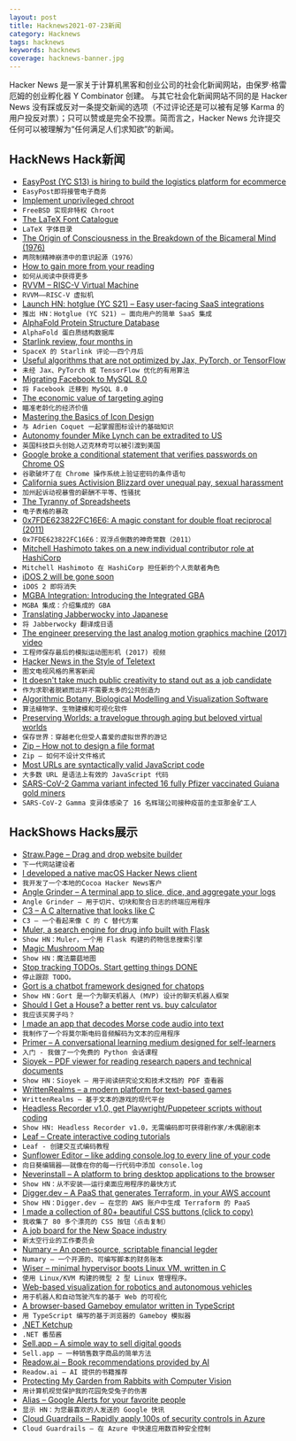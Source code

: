 ```yaml
---
layout: post
title: Hacknews2021-07-23新闻
category: Hacknews
tags: hacknews
keywords: hacknews
coverage: hacknews-banner.jpg
---
```


Hacker News 是一家关于计算机黑客和创业公司的社会化新闻网站，由保罗·格雷厄姆的创业孵化器 Y Combinator 创建。
与其它社会化新闻网站不同的是 Hacker News 没有踩或反对一条提交新闻的选项（不过评论还是可以被有足够 Karma 的用户投反对票）；只可以赞或是完全不投票。简而言之，Hacker News 允许提交任何可以被理解为“任何满足人们求知欲”的新闻。

## HackNews Hack新闻


- [EasyPost (YC S13) is hiring to build the logistics platform for ecommerce](https://www.easypost.com/careers)
- `EasyPost即将接管电子商务`
- [Implement unprivileged chroot](https://cgit.freebsd.org/src/commit/?id=a40cf4175c90142442d0c6515f6c83956336699b)
- `FreeBSD 实现非特权 Chroot`
- [The LaTeX Font Catalogue](https://tug.org/FontCatalogue/)
- `LaTeX 字体目录`
- [The Origin of Consciousness in the Breakdown of the Bicameral Mind (1976)](https://en.wikipedia.org/wiki/The_Origin_of_Consciousness_in_the_Breakdown_of_the_Bicameral_Mind)
- `两院制精神崩溃中的意识起源（1976）`
- [How to gain more from your reading](https://psyche.co/guides/how-to-gain-more-from-reading-by-taking-it-all-in-more-slowly)
- `如何从阅读中获得更多`
- [RVVM – RISC-V Virtual Machine](https://github.com/lekkit/rvvm)
- `RVVM——RISC-V 虚拟机`
- [Launch HN: hotglue (YC S21) – Easy user-facing SaaS integrations](item?id=27918900)
- `推出 HN：Hotglue (YC S21) – 面向用户的简单 SaaS 集成`
- [AlphaFold Protein Structure Database](https://alphafold.ebi.ac.uk/)
- `AlphaFold 蛋白质结构数据库`
- [Starlink review, four months in](https://www.jeffgeerling.com/blog/2021/spacexs-starlink-review-four-months)
- `SpaceX 的 Starlink 评论——四个月后`
- [Useful algorithms that are not optimized by Jax, PyTorch, or TensorFlow](https://www.stochasticlifestyle.com/useful-algorithms-that-are-not-optimized-by-jax-pytorch-or-tensorflow/)
- `未经 Jax、PyTorch 或 TensorFlow 优化的有用算法`
- [Migrating Facebook to MySQL 8.0](https://engineering.fb.com/2021/07/22/data-infrastructure/mysql/)
- `将 Facebook 迁移到 MySQL 8.0`
- [The economic value of targeting aging](https://www.nature.com/articles/s43587-021-00080-0)
- `瞄准老龄化的经济价值`
- [Mastering the Basics of Icon Design](https://blog.thenounproject.com/mastering-the-basics-of-icon-design-with-adrien-coquet-9c3802093e30)
- `与 Adrien Coquet 一起掌握图标设计的基础知识`
- [Autonomy founder Mike Lynch can be extradited to US](https://www.bbc.com/news/business-57933718)
- `英国科技巨头创始人迈克林奇可以被引渡到美国`
- [Google broke a conditional statement that verifies passwords on Chrome OS](https://arstechnica.com/gadgets/2021/07/google-pushed-a-one-character-typo-to-production-bricking-chrome-os-devices/)
- `谷歌破坏了在 Chrome 操作系统上验证密码的条件语句`
- [California sues Activision Blizzard over unequal pay, sexual harassment](https://www.npr.org/2021/07/22/1019293032/activision-blizzard-lawsuit-unequal-pay-sexual-harassment-video-games)
- `加州起诉动视暴雪的薪酬不平等、性骚扰`
- [The Tyranny of Spreadsheets](https://timharford.com/2021/07/the-tyranny-of-spreadsheets/)
- `电子表格的暴政`
- [0x7FDE623822FC16E6: A magic constant for double float reciprocal (2011)](http://pvk.ca/Blog/LowLevel/software-reciprocal.html)
- `0x7FDE623822FC16E6：双浮点倒数的神奇常数（2011）`
- [Mitchell Hashimoto takes on a new individual contributor role at HashiCorp](https://www.hashicorp.com/blog/mitchell-s-new-role-at-hashicorp)
- `Mitchell Hashimoto 在 HashiCorp 担任新的个人贡献者角色`
- [iDOS 2 will be gone soon](https://litchie.com/2021/07/idos2-will-be-gone)
- `iDOS 2 即将消失`
- [MGBA Integration: Introducing the Integrated GBA](https://dolphin-emu.org/blog/2021/07/21/integrated-gba/)
- `MGBA 集成：介绍集成的 GBA`
- [Translating Jabberwocky into Japanese](https://j-entranslations.com/two-japanese-jabberwocky-poems/)
- `将 Jabberwocky 翻译成日语`
- [The engineer preserving the last analog motion graphics machine (2017) video](https://www.youtube.com/watch?v=0wxc3mKqKTk)
- `工程师保存最后的模拟运动图形机 (2017) 视频`
- [Hacker News in the Style of Teletext](https://glynnbird.github.io/teletext/)
- `图文电视风格的黑客新闻`
- [It doesn't take much public creativity to stand out as a job candidate](https://simonwillison.net/2021/Jul/17/standing-out/)
- `作为求职者脱颖而出并不需要太多的公共创造力`
- [Algorithmic Botany, Biological Modelling and Visualization Software](http://algorithmicbotany.org/virtual_laboratory/)
- `算法植物学、生物建模和可视化软件`
- [Preserving Worlds: a travelogue through aging but beloved virtual worlds](https://preservingworlds.net/)
- `保存世界：穿越老化但受人喜爱的虚拟世界的游记`
- [Zip – How not to design a file format](https://games.greggman.com/game/zip-rant/)
- `Zip – 如何不设计文件格式`
- [Most URLs are syntactically valid JavaScript code](https://george.mand.is/2021/06/idle-javascript-observations/)
- `大多数 URL 是语法上有效的 JavaScript 代码`
- [SARS-CoV-2 Gamma variant infected 16 fully Pfizer vaccinated Guiana gold miners](https://wwwnc.cdc.gov/eid/article/27/10/21-1427_article)
- `SARS-CoV-2 Gamma 变异体感染了 16 名辉瑞公司接种疫苗的圭亚那金矿工人`


## HackShows Hacks展示

- [ Straw.Page – Drag and drop website builder](https://straw.page/start)
- `下一代网站建设者`
- [ I developed a native macOS Hacker News client](https://github.com/goranmoomin/HackerNews)
- `我开发了一个本地的Cocoa Hacker News客户`
- [ Angle Grinder – A terminal app to slice, dice, and aggregate your logs](https://github.com/rcoh/angle-grinder)
- `Angle Grinder – 用于切片、切块和聚合日志的终端应用程序`
- [ C3 – A C alternative that looks like C](https://github.com/c3lang/c3c)
- `C3 – 一个看起来像 C 的 C 替代方案`
- [ Muler, a search engine for drug info built with Flask](http://muler.pythonanywhere.com/)
- `Show HN：Muler，一个用 Flask 构建的药物信息搜索引擎`
- [ Magic Mushroom Map](https://www.magicmushroommap.com/)
- `Show HN：魔法蘑菇地图`
- [ Stop tracking TODOs. Start getting things DONE](https://donel.ist/)
- `停止跟踪 TODO。`
- [ Gort is a chatbot framework designed for chatops](https://github.com/getgort/gort)
- `Show HN：Gort 是一个为聊天机器人 (MVP) 设计的聊天机器人框架`
- [ Should I Get a House? a better rent vs. buy calculator](https://shouldigetahouse.com/)
- `我应该买房子吗？ `
- [ I made an app that decodes Morse code audio into text](https://github.com/ggerganov/ggmorse)
- `我制作了一个将莫尔斯电码音频解码为文本的应用程序`
- [ Primer – A conversational learning medium designed for self-learners](https://primerlabs.io/)
- `入门 - 我做了一个免费的 Python 会话课程`
- [ Sioyek – PDF viewer for reading research papers and technical documents](https://sioyek.info/)
- `Show HN：Sioyek – 用于阅读研究论文和技术文档的 PDF 查看器`
- [ WrittenRealms – a modern platform for text-based games](https://writtenrealms.com/)
- `WrittenRealms – 基于文本的游戏的现代平台`
- [ Headless Recorder v1.0, get Playwright/Puppeteer scripts without coding](https://chrome.google.com/webstore/detail/headless-recorder/djeegiggegleadkkbgopoonhjimgehda)
- `Show HN: Headless Recorder v1.0，无需编码即可获得剧作家/木偶剧剧本`
- [ Leaf – Create interactive coding tutorials](https://getleaf.app/)
- `Leaf - 创建交互式编码教程`
- [ Sunflower Editor – like adding console.log to every line of your code](https://editor.sunflower.industries/?loadExample=basicExample)
- `向日葵编辑器——就像在你的每一行代码中添加 console.log`
- [ Neverinstall – A platform to bring desktop applications to the browser](https://neverinstall.com)
- `Show HN：从不安装——运行桌面应用程序的最快方式`
- [ Digger.dev – A PaaS that generates Terraform, in your AWS account](https://diggerdev.com)
- `Show HN：Digger.dev – 在您的 AWS 账户中生成 Terraform 的 PaaS`
- [ I made a collection of 80+ beautiful CSS buttons (click to copy)](https://getcssscan.com/css-buttons-examples?ref=hn)
- `我收集了 80 多个漂亮的 CSS 按钮（点击复制）`
- [ A job board for the New Space industry](https://rocketcrew.space/)
- `新太空行业的工作委员会`
- [ Numary – An open-source, scriptable financial legder](https://github.com/numary/ledger)
- `Numary – 一个开源的、可编写脚本的财务账本`
- [ Wiser – minimal hypervisor boots Linux VM, written in C](https://github.com/flouthoc/wiser)
- `使用 Linux/KVM 构建的微型 2 型 Linux 管理程序。`
- [ Web-based visualization for robotics and autonomous vehicles](https://foxglove.dev/)
- `用于机器人和自动驾驶汽车的基于 Web 的可视化`
- [ A browser-based Gameboy emulator written in TypeScript](https://github.com/nauful/gb-ts)
- `用 TypeScript 编写的基于浏览器的 Gameboy 模拟器`
- [ .NET Ketchup](https://dotnetketchup.com)
- `.NET 番茄酱`
- [ Sell.app – A simple way to sell digital goods](https://sell.app)
- `Sell.app – 一种销售数字商品的简单方法`
- [ Readow.ai – Book recommendations provided by AI](https://readow.ai/)
- `Readow.ai – AI 提供的书籍推荐`
- [ Protecting My Garden from Rabbits with Computer Vision](https://blog.roboflow.com/rabbit-deterrence-system/)
- `用计算机视觉保护我的花园免受兔子的伤害`
- [ Alias – Google Alerts for your favorite people](http://alias.co?ref=hn)
- `显示 HN：为您最喜欢的人发送的 Google 快讯`
- [ Cloud Guardrails – Rapidly apply 100s of security controls in Azure](https://github.com/salesforce/cloud-guardrails)
- `Cloud Guardrails – 在 Azure 中快速应用数百种安全控制`

